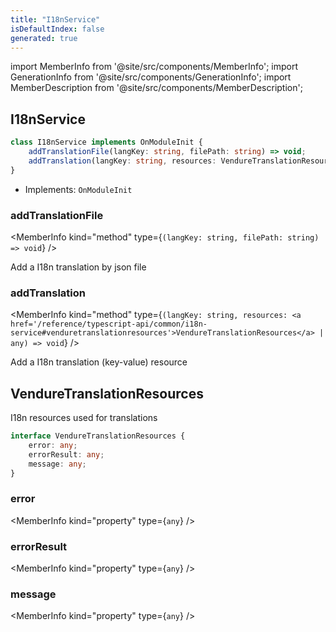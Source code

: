 ```yaml
---
title: "I18nService"
isDefaultIndex: false
generated: true
---
```

<!-- This file was generated from the Vendure source. Do not modify. Instead, re-run the "docs:build" script -->
import MemberInfo from '@site/src/components/MemberInfo';
import GenerationInfo from '@site/src/components/GenerationInfo';
import MemberDescription from '@site/src/components/MemberDescription';


## I18nService

<GenerationInfo sourceFile="packages/core/src/i18n/i18n.service.ts" sourceLine="44" packageName="@bb-vendure/core" />



```ts title="Signature"
class I18nService implements OnModuleInit {
    addTranslationFile(langKey: string, filePath: string) => void;
    addTranslation(langKey: string, resources: VendureTranslationResources | any) => void;
}
```
* Implements: <code>OnModuleInit</code>



<div className="members-wrapper">

### addTranslationFile

<MemberInfo kind="method" type={`(langKey: string, filePath: string) => void`}   />

Add a I18n translation by json file
### addTranslation

<MemberInfo kind="method" type={`(langKey: string, resources: <a href='/reference/typescript-api/common/i18n-service#venduretranslationresources'>VendureTranslationResources</a> | any) => void`}   />

Add a I18n translation (key-value) resource


</div>


## VendureTranslationResources

<GenerationInfo sourceFile="packages/core/src/i18n/i18n.service.ts" sourceLine="24" packageName="@bb-vendure/core" />

I18n resources used for translations

```ts title="Signature"
interface VendureTranslationResources {
    error: any;
    errorResult: any;
    message: any;
}
```

<div className="members-wrapper">

### error

<MemberInfo kind="property" type={`any`}   />


### errorResult

<MemberInfo kind="property" type={`any`}   />


### message

<MemberInfo kind="property" type={`any`}   />




</div>
